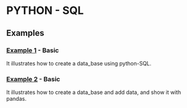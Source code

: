 # PYTHON - SQL

## Examples

### [Example 1](./example1) - Basic
It illustrates how to create a data_base using python-SQL.

### [Example 2](./example2) - Basic
It illustrates how to create a data_base and add data, and show it with pandas.

